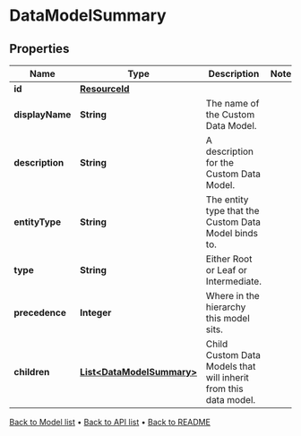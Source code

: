 

# DataModelSummary


## Properties

| Name | Type | Description | Notes |
|------------ | ------------- | ------------- | -------------|
|**id** | [**ResourceId**](ResourceId.md) |  |  |
|**displayName** | **String** | The name of the Custom Data Model. |  |
|**description** | **String** | A description for the Custom Data Model. |  |
|**entityType** | **String** | The entity type that the Custom Data Model binds to. |  |
|**type** | **String** | Either Root or Leaf or Intermediate. |  |
|**precedence** | **Integer** | Where in the hierarchy this model sits. |  |
|**children** | [**List&lt;DataModelSummary&gt;**](DataModelSummary.md) | Child Custom Data Models that will inherit from this data model. |  |



[Back to Model list](../README.md#documentation-for-models) &#8226; [Back to API list](../README.md#documentation-for-api-endpoints) &#8226; [Back to README](../README.md)


